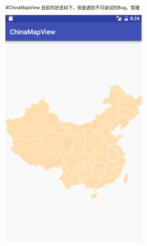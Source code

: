 #ChinaMapView
目前的状态如下，但是遇到不可调试的Bug，暂缓

![chinamap](https://raw.githubusercontent.com/coderFun/ChinaMapView/master/art/chinamap.gif)
